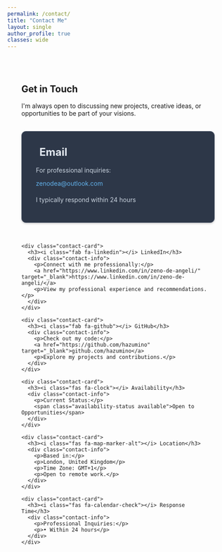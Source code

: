 ```yaml
---
permalink: /contact/
title: "Contact Me"
layout: single
author_profile: true
classes: wide
---
```


<style>
  .contact-section {
    max-width: 1200px;
    margin: 0 auto;
    padding: 2rem;
  }

  .contact-grid {
    display: grid;
    grid-template-columns: repeat(auto-fit, minmax(300px, 1fr));
    gap: 2rem;
    margin-top: 2rem;
  }

  .contact-card {
    background: #2d3748;
    padding: 2rem;
    border-radius: 10px;
    box-shadow: 0 2px 4px rgba(0,0,0,0.2);
    border: 1px solid #4a5568;
    transition: transform 0.2s;
  }

  .contact-card:hover {
    transform: translateY(-5px);
  }

  .contact-card h3 {
    color: #e2e8f0;
    margin-bottom: 1rem;
    font-size: 1.5rem;
    display: flex;
    align-items: center;
    gap: 0.5rem;
  }

  .contact-card i {
    color: #63b3ed;
    font-size: 1.5rem;
  }

  .contact-info {
    color: #cbd5e0;
    line-height: 1.6;
  }

  .contact-info p {
    margin-bottom: 0.5rem;
  }

  .contact-info a {
    color: #63b3ed;
    text-decoration: none;
    transition: color 0.2s;
  }

  .contact-info a:hover {
    color: #4299e1;
    text-decoration: underline;
  }

  .availability-status {
    display: inline-block;
    padding: 0.3rem 0.8rem;
    border-radius: 15px;
    font-size: 0.9rem;
    margin-top: 0.5rem;
    background: #4a5568;
    color: #e2e8f0;
  }

  .availability-status.available {
    background: #48bb78;
  }

  .availability-status.busy {
    background: #e53e3e;
  }

  .preferred-contact {
    background: #1a202c;
    padding: 1rem;
    border-radius: 8px;
    margin-top: 1rem;
    border: 1px solid #4a5568;
  }

  .preferred-contact h4 {
    color: #e2e8f0;
    margin-bottom: 0.5rem;
    font-size: 1.1rem;
  }

  .preferred-contact p {
    color: #cbd5e0;
    font-size: 0.95rem;
    margin-bottom: 0;
  }

  @media (max-width: 768px) {
    .contact-section {
      padding: 1rem;
    }
  }

h3
{
  margin-top:0;
}
</style>

<div class="contact-section">
  <h2 class="section-title">Get in Touch</h2>
  <p class="profile-description">
    I'm always open to discussing new projects, creative ideas, or opportunities to be part of your visions.
  </p>

  <div class="contact-grid">
    <div class="contact-card">
      <h3><i class="fas fa-envelope"></i> Email</h3>
      <div class="contact-info">
        <p>For professional inquiries:</p>
        <a href="mailto:zenodea@outlook.com">zenodea@outlook.com</a>
        <p>I typically respond within 24 hours</p>
      </div>
    </div>

    <div class="contact-card">
      <h3><i class="fab fa-linkedin"></i> LinkedIn</h3>
      <div class="contact-info">
        <p>Connect with me professionally:</p>
        <a href="https://www.linkedin.com/in/zeno-de-angeli/" target="_blank">https://www.linkedin.com/in/zeno-de-angeli/</a>
        <p>View my professional experience and recommendations.</p>
      </div>
    </div>

    <div class="contact-card">
      <h3><i class="fab fa-github"></i> GitHub</h3>
      <div class="contact-info">
        <p>Check out my code:</p>
        <a href="https://github.com/hazumino" target="_blank">github.com/hazumino</a>
        <p>Explore my projects and contributions.</p>
      </div>
    </div>

    <div class="contact-card">
      <h3><i class="fas fa-clock"></i> Availability</h3>
      <div class="contact-info">
        <p>Current Status:</p>
        <span class="availability-status available">Open to Opportunities</span>
      </div>
    </div>

    <div class="contact-card">
      <h3><i class="fas fa-map-marker-alt"></i> Location</h3>
      <div class="contact-info">
        <p>Based in:</p>
        <p>London, United Kingdom</p>
        <p>Time Zone: GMT+1</p>
        <p>Open to remote work.</p>
      </div>
    </div>

    <div class="contact-card">
      <h3><i class="fas fa-calendar-check"></i> Response Time</h3>
      <div class="contact-info">
        <p>Professional Inquiries:</p>
        <p>• Within 24 hours</p>
      </div>
    </div>
  </div>
</div>